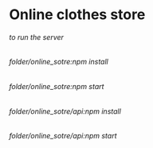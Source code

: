 # Online clothes store

###### to run the server 
###### folder/online_sotre:npm install
###### folder/online_sotre:npm start
###### folder/online_sotre/api:npm install
###### folder/online_sotre/api:npm start





